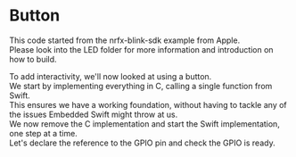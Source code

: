# Button

This code started from the nrfx-blink-sdk example from Apple.  
Please look into the LED folder for more information and introduction on how to build.

To add interactivity, we'll now looked at using a button.  
We start by implementing everything in C, calling a single function from Swift.  
This ensures we have a working foundation, without having to tackle any of the issues Embedded Swift might throw at us.  
We now remove the C implementation and start the Swift implementation, one step at a time.  
Let's declare the reference to the GPIO pin and check the GPIO is ready.  